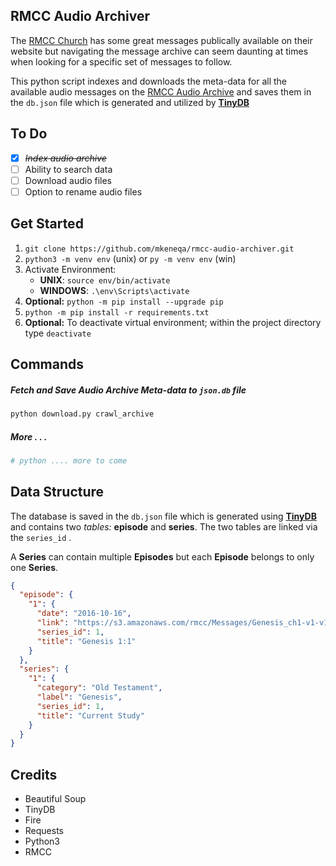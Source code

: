 ## RMCC Audio Archiver

The [RMCC Church](https://calvarychapel.ca/) has some great messages publically available on their website but navigating the message archive can seem daunting at times when looking for a specific set of messages to follow.

This python script indexes and downloads the meta-data for all the available audio messages on the [RMCC Audio Archive](https://messages.calvarychapel.ca/) and saves them in the `db.json` file which is generated and utilized by **[TinyDB]([https://tinydb.readthedocs.io/en/latest/index.html#])**

## To Do

 - [x] ~~_Index audio archive_~~
 - [ ] Ability to search data
 - [ ] Download audio files
 - [ ] Option to rename audio files

## Get Started
1. `git clone https://github.com/mkeneqa/rmcc-audio-archiver.git`
2. `python3 -m venv env` (unix) or `py -m venv env` (win)
3. Activate Environment:
   - **UNIX**: `source env/bin/activate` 
   - **WINDOWS**: `.\env\Scripts\activate`
4. **Optional:** `python -m pip install --upgrade pip`
5. `python -m pip install -r requirements.txt`
6. **Optional:** To deactivate virtual environment; within the project directory type `deactivate`

## Commands
##### Fetch and Save Audio Archive Meta-data to `json.db` file
```python
python download.py crawl_archive
```
##### More  . . . 
```python
# python .... more to come
```

## Data Structure 

The database is saved in the `db.json` file which is generated using **[TinyDB]([https://tinydb.readthedocs.io/en/latest/index.html#])** and contains two _tables:_ **episode** and **series**. The two tables are linked via the `series_id` . 

A **Series** can contain multiple **Episodes** but each **Episode** belongs to only one **Series**.

```json
{
  "episode": {
    "1": {
      "date": "2016-10-16",
      "link": "https://s3.amazonaws.com/rmcc/Messages/Genesis_ch1-v1-v1_2016-OCT-16.mp3",
      "series_id": 1,
      "title": "Genesis 1:1"
    }
  },
  "series": {
    "1": {
      "category": "Old Testament",
      "label": "Genesis",
      "series_id": 1,
      "title": "Current Study"
    }
  }
}
```

## Credits

 - Beautiful Soup
 - TinyDB
 - Fire
 - Requests
 - Python3
 - RMCC
